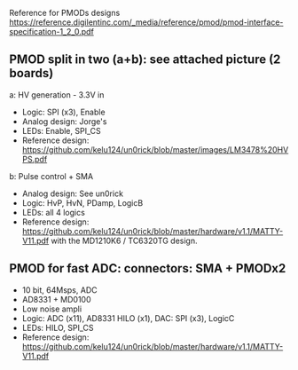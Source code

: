 Reference for PMODs designs  https://reference.digilentinc.com/_media/reference/pmod/pmod-interface-specification-1_2_0.pdf

## PMOD split in two (a+b): see attached picture (2 boards)

a: HV generation - 3.3V in
- Logic: SPI (x3), Enable
- Analog design: Jorge's
- LEDs: Enable, SPI_CS
- Reference design: https://github.com/kelu124/un0rick/blob/master/images/LM3478%20HVPS.pdf

b: Pulse control + SMA
- Analog design: See un0rick
- Logic: HvP, HvN, PDamp, LogicB
- LEDs: all 4 logics
- Reference design: https://github.com/kelu124/un0rick/blob/master/hardware/v1.1/MATTY-V11.pdf with the MD1210K6 / TC6320TG design.

## PMOD for fast ADC: connectors: SMA + PMODx2

- 10 bit, 64Msps, ADC 
- AD8331 + MD0100
- Low noise ampli
- Logic: ADC (x11), AD8331 HILO (x1), DAC: SPI (x3), LogicC
- LEDs: HILO, SPI_CS
- Reference design: https://github.com/kelu124/un0rick/blob/master/hardware/v1.1/MATTY-V11.pdf
